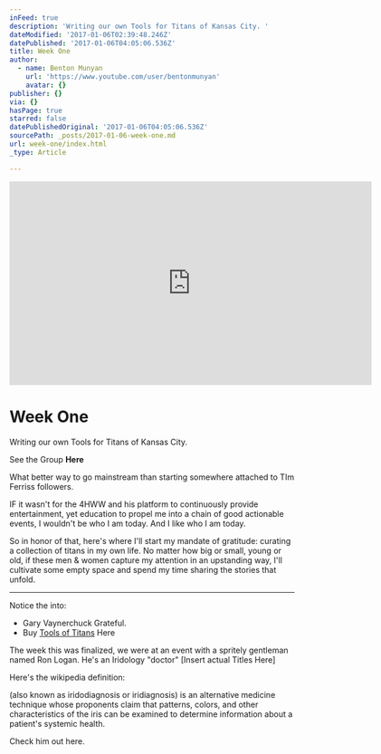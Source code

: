 ```yaml
---
inFeed: true
description: 'Writing our own Tools for Titans of Kansas City. '
dateModified: '2017-01-06T02:39:48.246Z'
datePublished: '2017-01-06T04:05:06.536Z'
title: Week One
author:
  - name: Benton Munyan
    url: 'https://www.youtube.com/user/bentonmunyan'
    avatar: {}
publisher: {}
via: {}
hasPage: true
starred: false
datePublishedOriginal: '2017-01-06T04:05:06.536Z'
sourcePath: _posts/2017-01-06-week-one.md
url: week-one/index.html
_type: Article

---
```

<iframe src="https://cdn.embedly.com/widgets/media.html?src=https%3A%2F%2Fwww.youtube.com%2Fembed%2F-V75o-oKzAA%3Ffeature%3Doembed&amp;url=http%3A%2F%2Fwww.youtube.com%2Fwatch%3Fv%3D-V75o-oKzAA&amp;image=https%3A%2F%2Fi.ytimg.com%2Fvi%2F-V75o-oKzAA%2Fhqdefault.jpg&amp;key=b7d04c9b404c499eba89ee7072e1c4f7&amp;type=text%2Fhtml&amp;schema=youtube" width="640" height="360" scrolling="no" frameborder="0" allowfullscreen="" style=""></iframe>

# Week One

Writing our own Tools for Titans of Kansas City. 

See the Group **Here**

What better way to go mainstream than starting somewhere attached to TIm Ferriss followers. 

IF it wasn't for the 4HWW and his platform to continuously provide entertainment, yet education to propel me into a chain of good actionable events, I wouldn't be who I am today. And I like who I am today. 

So in honor of that, here's where I'll start my mandate of gratitude: curating a collection of titans in my own life. No matter how big or small, young or old, if these men & women capture my attention in an upstanding way, I'll cultivate some empty space and spend my time sharing the stories that unfold. 

---

Notice the into:

* Gary Vaynerchuck Grateful. 
* Buy [Tools of Titans][0] Here

The week this was finalized, we were at an event with a spritely gentleman named Ron Logan. He's an Iridology "doctor" \[Insert actual Titles Here\]

Here's the wikipedia definition:

(also known as iridodiagnosis or iridiagnosis) is an alternative medicine technique whose proponents claim that patterns, colors, and other characteristics of the iris can be examined to determine information about a patient's systemic health.

Check him out here.

[0]: https://www.amazon.com/Tools-Titans-Billionaires-World-Class-Performers/dp/1328683788/ref=pd_ybh_a_1?_encoding=UTF8&psc=1&refRID=GY4F8GP80N6X39W5CJFC "Tools of Titans"